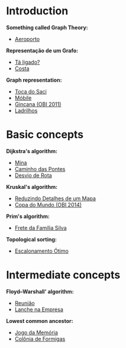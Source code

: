 # Introduction
**Something called Graph Theory:**
- [Aeroporto]()

**Representação de um Grafo:**
- [Tá ligado?]()
- [Costa]()

**Graph representation:**
- [Toca do Saci]()
- [Móbile]()
- [Gincana (OBI 2011)]()
- [Ladrilhos]()

# Basic concepts
**Dijkstra's algorithm:**
- [Mina]()
- [Caminho das Pontes]()
- [Desvio de Rota]()

**Kruskal's algorithm:**
- [Reduzindo Detalhes de um Mapa]()
- [Copa do Mundo (OBI 2014)]()

**Prim's algorithm:**
- [Frete da Família Silva]()

**Topological sorting:**
- [Escalonamento Ótimo]()

# Intermediate concepts
**Floyd–Warshall' algorithm:**
- [Reunião]()
- [Lanche na Empresa]()

**Lowest common ancestor:**
- [Jogo da Memória]()
- [Colônia de Formigas]()